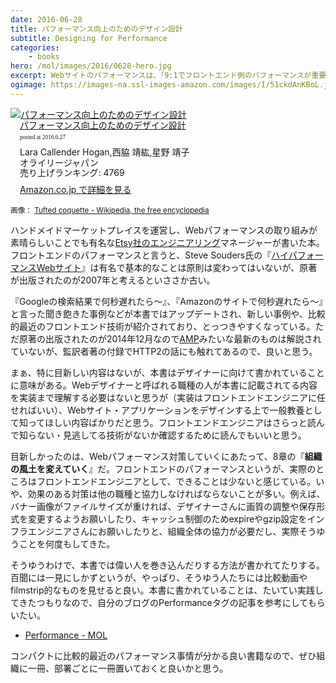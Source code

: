 ```yaml
---
date: 2016-06-28
title: パフォーマンス向上のためのデザイン設計
subtitle: Designing for Performance
categories: 
    - books
hero: /mol/images/2016/0628-hero.jpg
excerpt: Webサイトのパフォーマンスは、「9:1でフロントエンド側のパフォーマンスが重要」だと言われています。パフォーマンスの向上には、インフラ側だけでなくフロントエンドの設計が大いに影響します。
ogimage: https://images-na.ssl-images-amazon.com/images/I/51ckdAnKBoL.jpg
---
```


<div class="azlink-box"><div class="azlink-image" style="float:left"><a href="http://www.amazon.co.jp/exec/obidos/ASIN/4873117550/warikiru-22/ref=nosim/" name="azlinklink" target="_blank" rel="nofollow"><img src="https://images-na.ssl-images-amazon.com/images/I/51ckdAnKBoL._SL160_.jpg" alt="パフォーマンス向上のためのデザイン設計" style="border:none" /></a></div><div class="azlink-info" style="float:left;margin-left:15px;line-height:120%"><div class="azlink-name" style="margin-bottom:10px;line-height:120%"><a href="http://www.amazon.co.jp/exec/obidos/ASIN/4873117550/warikiru-22/ref=nosim/" name="azlinklink" target="_blank" rel="nofollow">パフォーマンス向上のためのデザイン設計</a><div class="azlink-powered-date" style="font-size:7pt;margin-top:5px;font-family:verdana;line-height:120%">posted at 2016.6.27</div></div><div class="azlink-detail">Lara Callender Hogan,西脇 靖紘,星野 靖子<br />オライリージャパン<br />売り上げランキング: 4769<br /></div><div class="azlink-review" style="margin-top:10px;margin-bottom:10px"></div><div class="azlink-link" style="margin-top:5px"><a href="http://www.amazon.co.jp/exec/obidos/ASIN/4873117550/warikiru-22/ref=nosim/" target="_blank" rel="nofollow">Amazon.co.jp で詳細を見る</a></div></div><div class="azlink-footer" style="clear:left"></div></div>

<small>画像： [Tufted coquette - Wikipedia, the free encyclopedia](https://en.wikipedia.org/wiki/Tufted_coquette)</small>

ハンドメイドマーケットプレイスを運営し、Webパフォーマンスの取り組みが素晴らしいことでも有名な[Etsy社のエンジニアリング](https://codeascraft.com/)マネージャーが書いた本。フロントエンドのパフォーマンスと言うと、Steve Souders氏の『[ハイパフォーマンスWebサイト](https://www.amazon.co.jp/dp/487311361X/?tag=warikiru-22)』は有名で基本的なことは原則は変わってはいないが、原著が出版されたのが2007年と考えるといささか古い。

『Googleの検索結果で何秒遅れたら〜』、『Amazonのサイトで何秒遅れたら〜』と言った聞き飽きた事例などが本書ではアップデートされ、新しい事例や、比較的最近のフロントエンド技術が紹介されており、とっつきやすくなっている。ただ原著の出版されたのが2014年12月なので[AMP](https://www.ampproject.org/)みたいな最新のものは解説されていないが、監訳者著の付録でHTTP2の話にも触れてあるので、良いと思う。

まぁ、特に目新しい内容はないが、本書はデザイナーに向けて書かれていることに意味がある。Webデザイナーと呼ばれる職種の人が本書に記載されてる内容を実装まで理解する必要はないと思うが（実装はフロントエンドエンジニアに任せればいい）、Webサイト・アプリケーションをデザインする上で一般教養として知ってほしい内容ばかりだと思う。フロントエンドエンジニアはさらっと読んで知らない・見逃してる技術がないか確認するために読んでもいいと思う。

目新しかったのは、Webパフォーマンス対策していくにあたって、8章の『**組織の風土を変えていく**』だ。フロントエンドのパフォーマンスというが、実際のところはフロントエンドエンジニアとして、できることは少ないと感じている。いや、効果のある対策は他の職種と協力しなければならないことが多い。例えば、バナー画像がファイルサイズが重ければ、デザイナーさんに画質の調整や保存形式を変更するようお願いしたり、キャッシュ制御のためexpireやgzip設定をインフラエンジニアさんにお願いしたりと、組織全体の協力が必要だし、実際そうゆうことを何度もしてきた。

そうゆうわけで、本書では偉い人を巻き込んだりする方法が書かれてたりする。百聞には一見にしかずというが、やっぱり、そうゆう人たちには比較動画やfilmstrip的なものを見せると良い。本書に書かれていることは、たいてい実践してきたつもりなので、自分のブログのPerformanceタグの記事を参考にしてもらいたい。

- [Performance - MOL](/mol/categories/performance/)

コンパクトに比較的最近のパフォーマンス事情が分かる良い書籍なので、ぜひ組織に一冊、部署ごとに一冊置いておくと良いかと思う。
